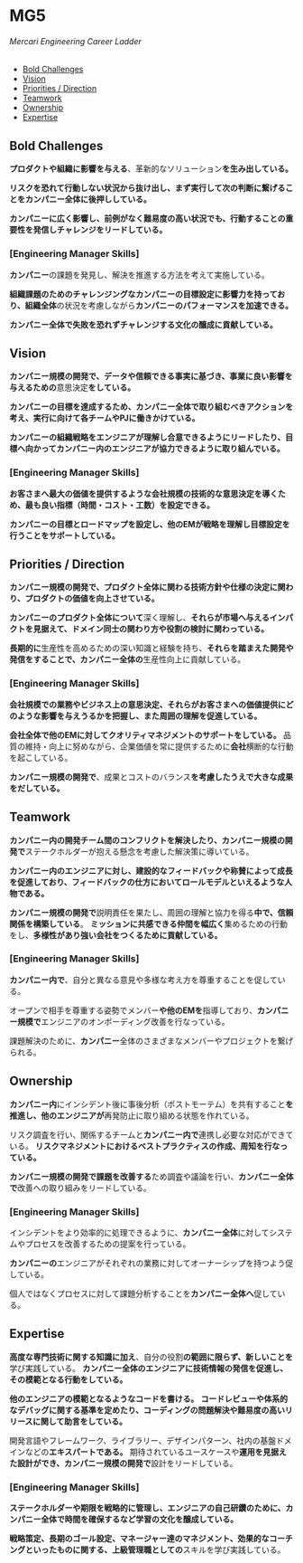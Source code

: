 # MG5
###### Mercari Engineering Career Ladder

 * [Bold Challenges](#bold-challenges)
 * [Vision](#vision)
 * [Priorities / Direction](#priorities--direction)
 * [Teamwork](#teamwork)
 * [Ownership](#ownership)
 * [Expertise](#expertise)

## Bold Challenges
**プロダクトや組織に影響を与える**、革新的なソリューション**を生み出している。**

**リスクを恐れて行動しない状況から抜け出し、まず実行して次の判断に繋げることをカンパニー全体に後押ししている。**

**カンパニーに広く影響し、前例がなく難易度の高い状況でも、行動することの重要性を発信しチャレンジをリードしている。**

### [Engineering Manager Skills]

**カンパニー**の課題を発見し、解決を推進する方法を考えて実施している。

**組織課題のためのチャレンジングなカンパニーの目標設定に影響力を持っており、組織全体**の状況を考慮しながら**カンパニーのパフォーマンスを加速できる。**

**カンパニー全体で失敗を恐れずチャレンジする文化の醸成に貢献している。**


## Vision
**カンパニー規模の開発で、データや信頼できる事実に基づき、事業に良い影響を与えるための**意思決定**をしている。**

**カンパニーの目標を達成するため、カンパニー全体で取り組むべきアクションを考え、実行に向けて各チームやPJに働きかけている。**

**カンパニーの組織戦略をエンジニアが理解し合意できるようにリードしたり、目標へ向かってカンパニー内のエンジニアが協力できるように取り組んでいる。**

### [Engineering Manager Skills]

**お客さまへ最大の価値を提供するような会社規模の技術的な意思決定を導くため、最も良い指標（時間・コスト・工数）を設定できる。**

**カンパニーの目標とロードマップを設定し、他のEMが戦略を理解し目標設定を行うことをサポートしている。**


## Priorities / Direction
**カンパニー規模の開発で、プロダクト全体に関わる技術方針や仕様の決定に関わり、プロダクトの価値を向上させている。**

**カンパニーのプロダクト全体について**深く理解し、**それらが市場へ与えるインパクトを見据えて、ドメイン同士の関わり方や役割の検討に関わっている。**

**長期的に**生産性を高めるための深い知識と経験を持ち、**それらを踏まえた開発や発信をすることで、カンパニー全体の**生産性向上に貢献している。

### [Engineering Manager Skills]

**会社規模での業務やビジネス上の意思決定、それらがお客さまへの価値提供にどのような影響を与えうるかを把握し、また周囲の理解を促進している。**

**会社全体で他のEMに対してクオリティマネジメントのサポートをしている。**
品質の維持・向上に努めながら、企業価値を常に提供するために**会社**横断的な行動を起こしている。

**カンパニー規模の開発で**、成果とコストのバランス**を考慮したうえで大きな成果をだしている。**


## Teamwork
**カンパニー内の開発チーム間のコンフリクトを解決したり、カンパニー規模の開発で**ステークホルダーが抱える懸念を考慮した解決策に導いている。

**カンパニー内のエンジニアに対し、建設的なフィードバックや称賛によって成長を促進しており、フィードバックの仕方においてロールモデルといえるような人物である。**

**カンパニー規模の開発で**説明責任を果たし、周囲の理解と協力を得る**中で、信頼関係を構築している**。
**ミッションに共感できる仲間を幅広く**集めるための行動をし、**多様性があり強い会社をつくるために貢献している。**

### [Engineering Manager Skills]

**カンパニー内で**、自分と異なる意見や多様な考え方を尊重することを促している。

オープンで相手を尊重する姿勢でメンバー**や他のEMを**指導しており、**カンパニー規模で**エンジニアのオンボーディング改善を行なっている。

課題解決のために、**カンパニー**全体のさまざまなメンバーやプロジェクトを繋げられる。


## Ownership
**カンパニー内**にインシデント後に事後分析（ポストモーテム）を共有すること**を推進し、他のエンジニアが**再発防止に取り組める状態を作れている。

リスク調査を行い、関係するチームと**カンパニー内で**連携し必要な対応ができている。
**リスクマネジメントにおけるベストプラクティスの作成、周知を行なっている。**

**カンパニー規模の開発で課題を改善する**ため調査や議論を行い、**カンパニー全体で**改善への取り組みをリードしている。

### [Engineering Manager Skills]

インシデントをより効率的に処理できるように、**カンパニー全体**に対してシステムやプロセスを改善するための提案を行っている。

**カンパニーの**エンジニアがそれぞれの業務に対してオーナーシップを持つよう促している。

個人ではなくプロセスに対して課題分析することを**カンパニー全体へ**促している。


## Expertise
**高度な専門技術に関する知識に加え**、自分の役割**の範囲に限らず、新しいことを**学び実践している。
**カンパニー全体のエンジニアに技術情報の発信を促進し、その模範となる行動をしている。**

**他のエンジニアの模範となるようなコードを書ける。**
**コードレビューや体系的なデバッグに関する基準を定めたり、コーディングの問題解決や難易度の高いリリースに関して助言をしている。**

開発言語やフレームワーク、ライブラリー、デザインパターン、社内の基盤ドメインなどの**エキスパートである。**
期待されているユースケースや**運用を見据えた設計ができ、カンパニー規模の開発で**設計をリードしている。

### [Engineering Manager Skills]

**ステークホルダーや期限を戦略的に管理し、エンジニアの自己研鑽のために、カンパニー全体で時間を確保するなど学習の文化を醸成している。**

**戦略策定、長期のゴール設定、マネージャー達のマネジメント、効果的なコーチングといったものに関する、上級管理職としての**スキルを学び実践している。

